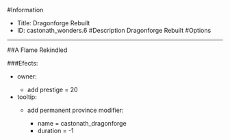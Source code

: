 #Information
 - Title: Dragonforge Rebuilt
 - ID: castonath_wonders.6
#Description
Dragonforge Rebuilt
#Options

___
##A Flame Rekindled

###Efects:<ul><li>owner:</li><ul><li>add prestige = 20</li></ul><li>tooltip:</li><ul><li>add permanent province modifier:</li><ul><li>name = castonath_dragonforge</li><li>duration = -1</li></ul></ul></ul>
